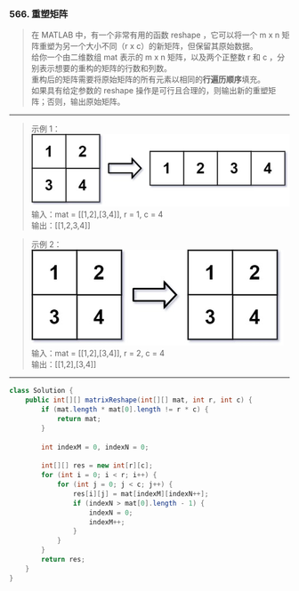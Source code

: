 ### 566. 重塑矩阵
                  
>在 MATLAB 中，有一个非常有用的函数 reshape ，它可以将一个 m x n 矩阵重塑为另一个大小不同（r x c）的新矩阵，但保留其原始数据。  
给你一个由二维数组 mat 表示的 m x n 矩阵，以及两个正整数 r 和 c ，分别表示想要的重构的矩阵的行数和列数。  
重构后的矩阵需要将原始矩阵的所有元素以相同的**行遍历顺序**填充。  
如果具有给定参数的 reshape 操作是可行且合理的，则输出新的重塑矩阵；否则，输出原始矩阵。
***
>示例 1：  
![示例1](reshape1-grid.jpg)  
输入：mat = [[1,2],[3,4]], r = 1, c = 4  
输出：[[1,2,3,4]]

>示例 2：  
![示例2](reshape2-grid.jpg)  
输入：mat = [[1,2],[3,4]], r = 2, c = 4  
输出：[[1,2],[3,4]]
***
```java
class Solution {
    public int[][] matrixReshape(int[][] mat, int r, int c) {
        if (mat.length * mat[0].length != r * c) {
            return mat;
        }

        int indexM = 0, indexN = 0;

        int[][] res = new int[r][c];
        for (int i = 0; i < r; i++) {
            for (int j = 0; j < c; j++) {
                res[i][j] = mat[indexM][indexN++];
                if (indexN > mat[0].length - 1) {
                    indexN = 0;
                    indexM++;
                }
            }
        }
        return res;
    }
}
```
